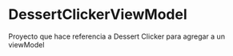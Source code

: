 # DessertClickerViewModel
Proyecto que hace referencia a Dessert Clicker para agregar a un viewModel
